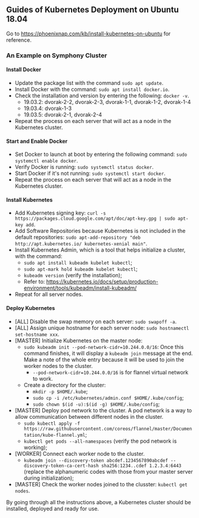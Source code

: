 ## Guides of Kubernetes Deployment on Ubuntu 18.04

Go to https://phoenixnap.com/kb/install-kubernetes-on-ubuntu for reference.

### An Example on Symphony Cluster

#### Install Docker

- Update the package list with the command `sudo apt update`.
- Install Docker with the command: `sudo apt install docker.io`.
- Check the installation and version by entering the following: `docker -v`.
    - 19.03.2: dvorak-2-2, dvorak-2-3, dvorak-1-1, dvorak-1-2, dvorak-1-4
    - 19.03.4: dvorak-1-3
    - 19.03.5: dvorak-2-1, dvorak-2-4
- Repeat the process on each server that will act as a node in the Kubernetes cluster.

#### Start and Enable Docker

- Set Docker to launch at boot by entering the following command: `sudo systemctl enable docker`.
- Verify Docker is running: `sudo systemctl status docker`.
- Start Docker if it's not running: `sudo systemctl start docker`.
- Repeat the process on each server that will act as a node in the Kubernetes cluster.

#### Install Kubernetes

- Add Kubernetes signing key: `curl -s https://packages.cloud.google.com/apt/doc/apt-key.gpg | sudo apt-key add`.
- Add Software Repositories because Kubernetes is not included in the default repositories: `sudo apt-add-repository "deb http://apt.kubernetes.io/ kubernetes-xenial main"`.
- Install Kubernetes Admin, which is a tool that helps initialize a cluster, with the command:
    - `sudo apt install kubeadm kubelet kubectl`;
    - `sudo apt-mark hold kubeadm kubelet kubectl`;
    - `kubeadm version` (verify the installation);
    - Refer to: https://kubernetes.io/docs/setup/production-environment/tools/kubeadm/install-kubeadm/
- Repeat for all server nodes.

#### Deploy Kubernetes

- [ALL] Disable the swap memory on each server: `sudo swapoff -a`.
- [ALL] Assign unique hostname for each server node: `sudo hostnamectl set-hostname xxx`.
- [MASTER] Initialize Kubernetes on the master node: 
    - `sudo kubeadm init --pod-network-cidr=10.244.0.0/16`: Once this command finishes, it will display a `kubeadm join` message at the end. Make a note of the whole entry because it will be used to join the worker nodes to the cluster.
        - `--pod-network-cidr=10.244.0.0/16` is for flannel virtual network to work.
    - Create a directory for the cluster:
        - `mkdir -p $HOME/.kube`;
        - `sudo cp -i /etc/kubernetes/admin.conf $HOME/.kube/config`;
        - `sudo chown $(id -u):$(id -g) $HOME/.kube/config`;
- [MASTER] Deploy pod network to the cluster. A pod network is a way to allow communication between different nodes in the cluster.
    - `sudo kubectl apply -f https://raw.githubusercontent.com/coreos/flannel/master/Documentation/kube-flannel.yml`;
    - `kubectl get pods --all-namespaces` (verify the pod network is working);
- [WORKER] Connect each worker node to the cluster.
    - `kubeadm join --discovery-token abcdef.1234567890abcdef --discovery-token-ca-cert-hash sha256:1234..cdef 1.2.3.4:6443` (replace the alphanumeric codes with those from your master server during initialization);
- [MASTER] Check the worker nodes joined to the clusster: `kubectl get nodes`.

By going through all the instructions above, a Kubernetes cluster should be installed, deployed and ready for use.
